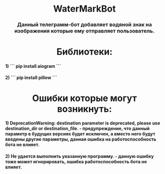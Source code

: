 <h1 align="center">WaterMarkBot</h1> 
<h3 align="center">Данный телеграмм-бот добавляет водяной знак на изображения которые ему отправляет пользователь.</h3>

<h1 align="center">Библиотеки:</h1>
<h4 align="left">1)
```
pip install aiogram
```</h4>
<h4 align="left">2) 
```
pip install pillow
```</h4>

<h1 align="center">Ошибки которые могут возникнуть:</h1>
<h4 align="left">1) DeprecationWarning: destination parameter is deprecated, please use destination_dir or destination_file. - предупреждение, что данный параметр в будущих версиях будет исключен, а вместо него будут введены другие параметры, данная ошибка на работоспособность бота не влияет.</h4>
<h4 align="left">2) Не удается выполнить указанную программу. - данную ошибку тоже может игнорировать, ошибка работоспособность бота не влияет.</h4>
